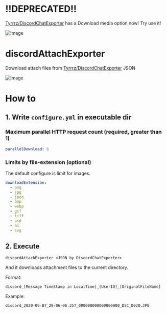 # !!DEPRECATED!!
[Tyrrrz/DiscordChatExporter](https://github.com/Tyrrrz/DiscordChatExporter) has a Download media option now! Try use it!

![image](https://github.com/yanorei32/discordAttachExporter/assets/11992915/35c64ed8-dd81-4051-9813-0219701d25cd)

# discordAttachExporter
Download attach files from [Tyrrrz/DiscordChatExporter](https://github.com/Tyrrrz/DiscordChatExporter) JSON

![image](https://user-images.githubusercontent.com/11992915/88126994-aef2a480-cc0d-11ea-81c3-89be311cf1d3.png)

# How to

## 1. Write `configure.yml` in executable dir

### Maximum parallel HTTP request count (required, greater than 1)
```yaml
parallelDownload: 6
```

### Limits by file-extension (optional)

The default configure is limit for images.

```yaml
downloadExtension:
  - png
  - jpg
  - jpeg
  - bmp
  - webp
  - gif
  - tiff
  - psd
  - ai
  - svg
```

## 2. Execute

```
discordAttachExporter <JSON by DiscordChatExporter>
```

And it downloads attachment files to the current directory.

Format:
```
discord_[Message TimeStamp in LocalTime]_[UserID]_[OriginalFileName]
```

Example:
```
discord_2020-06-07_20-06-06.357_000000000000000000_DSC_0020.JPG
```
